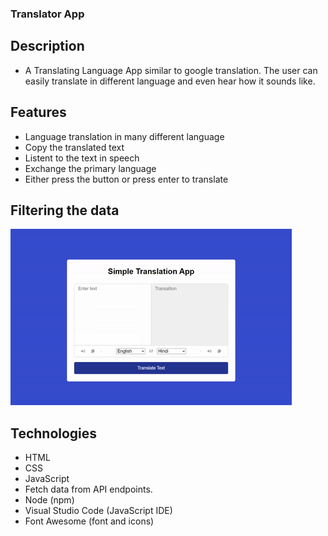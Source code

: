 ### Translator App

## Description
- A Translating Language App similar to google translation. The user can easily translate in different language and even hear how it sounds like.

## Features
- Language translation in many different language
- Copy the translated text
- Listent to the text in speech
- Exchange the primary language 
- Either press the button or press enter to translate

## Filtering the data
![caption](translator-app.gif)

## Technologies
- HTML
- CSS
- JavaScript
- Fetch data from API endpoints. 
- Node (npm)
- Visual Studio Code (JavaScript IDE)
- Font Awesome (font and icons)
